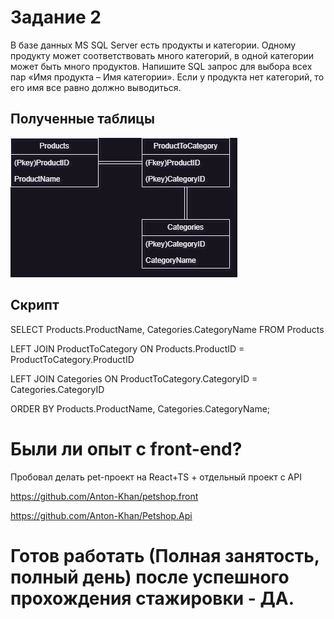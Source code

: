 # Задание 2 
В базе данных MS SQL Server есть продукты и категории. Одному продукту может соответствовать много категорий, в одной категории может быть много продуктов. Напишите SQL запрос для выбора всех пар «Имя продукта – Имя категории». Если у продукта нет категорий, то его имя все равно должно выводиться.

## Полученные таблицы

![alt text](https://github.com/Anton-Khan/AreaOfShape/blob/master/DB.drawio.png)

## Скрипт
SELECT Products.ProductName, Categories.CategoryName FROM Products

LEFT JOIN ProductToCategory ON Products.ProductID = ProductToCategory.ProductID

LEFT JOIN Categories ON ProductToCategory.CategoryID = Categories.CategoryID

ORDER BY Products.ProductName, Categories.CategoryName;

# Были ли опыт с front-end?
Пробовал делать pet-проект на React+TS + отдельный проект с API

https://github.com/Anton-Khan/petshop.front

https://github.com/Anton-Khan/Petshop.Api

# Готов работать (Полная занятость, полный день) после успешного прохождения стажировки - ДА.

